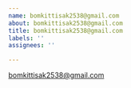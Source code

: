 ```yaml
---
name: bomkittisak2538@gmail.com
about: bomkittisak2538@gmail.com
title: bomkittisak2538@gmail.com
labels: ''
assignees: ''

---
```


bomkittisak2538@gmail.com
